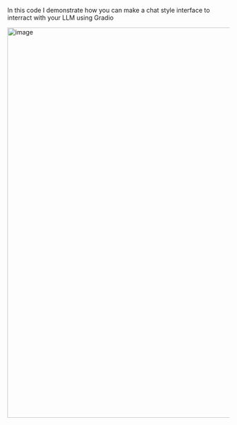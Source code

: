 In this code I demonstrate how you can make a chat style interface to interract with your LLM using Gradio

<img width="1656" height="886" alt="image" src="https://github.com/user-attachments/assets/bc1857f8-ef91-4101-9b94-5c22799ac7cd" />
